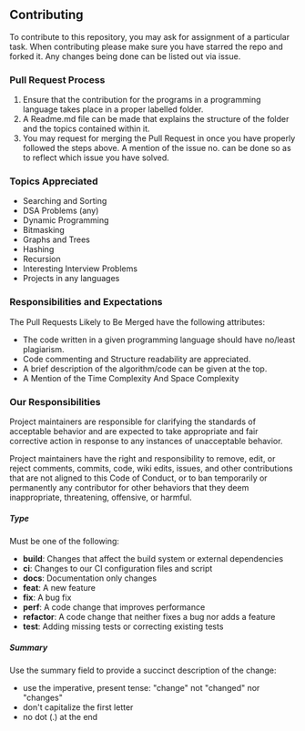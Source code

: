 ## Contributing

To contribute to this repository, you may ask for assignment of a particular task. When contributing please make sure you have starred the repo and forked it. Any changes being done can be listed out via issue.

### Pull Request Process

1. Ensure that the contribution for the programs in a programming language takes place in a proper labelled folder.
2. A Readme.md file can be made that explains the structure of the folder and the topics contained within it.
3. You may request for merging the Pull Request in once you have properly followed the steps above. A mention of the issue no. can be done so as to reflect which issue you have solved.

### Topics Appreciated

- Searching and Sorting
- DSA Problems (any)
- Dynamic Programming
- Bitmasking
- Graphs and Trees
- Hashing
- Recursion
- Interesting Interview Problems
- Projects in any languages

### Responsibilities and Expectations

The Pull Requests Likely to Be Merged have the following attributes:

- The code written in a given programming language should have no/least plagiarism.
- Code commenting and Structure readability are appreciated.
- A brief description of the algorithm/code can be given at the top.
- A Mention of the Time Complexity And Space Complexity

### Our Responsibilities

Project maintainers are responsible for clarifying the standards of acceptable
behavior and are expected to take appropriate and fair corrective action in
response to any instances of unacceptable behavior.

Project maintainers have the right and responsibility to remove, edit, or
reject comments, commits, code, wiki edits, issues, and other contributions
that are not aligned to this Code of Conduct, or to ban temporarily or
permanently any contributor for other behaviors that they deem inappropriate,
threatening, offensive, or harmful.

##### Type

Must be one of the following:

- **build**: Changes that affect the build system or external dependencies
- **ci**: Changes to our CI configuration files and script
- **docs**: Documentation only changes
- **feat**: A new feature
- **fix**: A bug fix
- **perf**: A code change that improves performance
- **refactor**: A code change that neither fixes a bug nor adds a feature
- **test**: Adding missing tests or correcting existing tests

##### Summary

Use the summary field to provide a succinct description of the change:

- use the imperative, present tense: "change" not "changed" nor "changes"
- don't capitalize the first letter
- no dot (.) at the end
